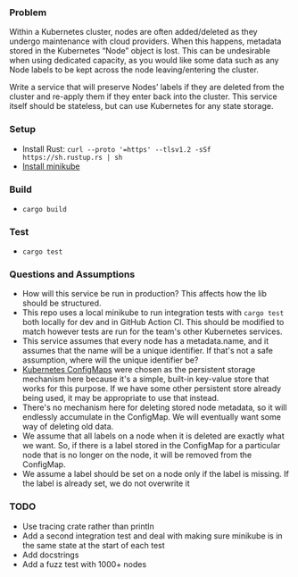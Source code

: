 ### Problem
Within a Kubernetes cluster, nodes are often added/deleted as they undergo maintenance with cloud providers. When this happens, metadata stored in the Kubernetes “Node” object is lost. This can be undesirable when using dedicated capacity, as you would like some data such as any Node labels to be kept across the node leaving/entering the cluster.

Write a service that will preserve Nodes’ labels if they are deleted from the cluster and re-apply them if they enter back into the cluster. This service itself should be stateless, but can use Kubernetes for any state storage.

### Setup
- Install Rust: `curl --proto '=https' --tlsv1.2 -sSf https://sh.rustup.rs | sh`
- [Install minikube](https://minikube.sigs.k8s.io/docs/start/)

### Build
- `cargo build`

### Test
- `cargo test`

### Questions and Assumptions
- How will this service be run in production? This affects how the lib should be structured.
- This repo uses a local minikube to run integration tests with `cargo test` both locally for dev and in GitHub Action CI. This should be modified to match however tests are run for the team's other Kubernetes services.
- This service assumes that every node has a metadata.name, and it assumes that the name will be a unique identifier. If that's not a safe assumption, where will the unique identifier be?
- [Kubernetes ConfigMaps](https://kubernetes.io/docs/concepts/configuration/configmap/) were chosen as the persistent storage mechanism here because it's a simple, built-in key-value store that works for this purpose. If we have some other persistent store already being used, it may be appropriate to use that instead.
- There's no mechanism here for deleting stored node metadata, so it will endlessly accumulate in the ConfigMap. We will eventually want some way of deleting old data.
- We assume that all labels on a node when it is deleted are exactly what we want. So, if there is a label stored in the ConfigMap for a particular node that is no longer on the node, it will be removed from the ConfigMap.
- We assume a label should be set on a node only if the label is missing. If the label is already set, we do not overwrite it

### TODO
- Use tracing crate rather than println
- Add a second integration test and deal with making sure minikube is in the same state at the start of each test
- Add docstrings
- Add a fuzz test with 1000+ nodes
